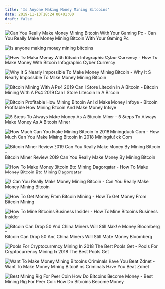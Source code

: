 ```yaml
---
title: 'Is Anyone Making Money Mining Bitcoins'
date: 2019-11-13T18:24:00+01:00
draft: false
---
```


![Can You Really Make Money Mining Bitcoin With Your Gaming Pc - ](https://www.howtogeek.com/thumbcache/2/200/b03ae6e01b063e96d914057919066284/wp-content/uploads/2018/03/img_5a9dc2007f0d9.jpg "Can You Really Make Money Mining Bitcoin With Your Gaming Pc | Is anyone making money mining bitcoins") Can You Really Make Money Mining Bitcoin With Your Gaming Pc

![Is anyone making money mining bitcoins](https://78.media.tumblr.com/692927653285231e0483382fef0bba8d/tumblr_inline_p6couaekoj1vsg8ab_1280.jpg "Is anyone making money mining bitcoins") 

![How To Make Money With Bitcoin Infographic Cyber Currency - ](https://i.pinimg.com/originals/32/7c/7c/327c7cd12fade37b3bcd2cfe081fcaf8.jpg "How To Make Money With Bitcoin Infographic Cyber Currency | Is anyone making money mining bitco!   ins") How To Make Money With Bitcoin Infographic Cyber Currency

![Why It S Nearly Impossible To Make Money Mining Bitcoin - ](https://www.howtogeek.com/wp-content/uploads/2018/04/img_5ad00ba63e9f3.jpg "Why It S Nearly Impossible To Make Money Mining Bitcoin | Is anyone making money mining bitcoins") Why It S Nearly Impossible To Make Money Mining Bitcoin

![Bitcoin Mining With A Ps4 2019 Can I Store Litecoin In A Bitcoin - ](https://systweak1.vo.llnwd.net/content/wp/systweakblogsnew/uploads/2018/10/610X377Can-I-Mine-Bitcoins-Using-Phone-1.jpg "Bitcoin Mining With A Ps4 2019 Can I Store Litecoin In A Bitcoin | Is anyone making money mining bitcoins") Bitcoin Mining With A Ps4 2019 Can I Store Litecoin In A Bitcoin

![Bitcoin Profitable How Mining Bitcoin An!   d Make Money Infoye - ](https://infoye.com/wp-content/uploads/2018/12/bitcoin-3458994_640.jpg "Bitcoin Profitable How Mining Bitcoin And Make Money Infoye | Is anyone making money mining bitcoins") Bitcoin Profitable How Mining Bitcoin And Make Money Infoye

![5 Steps To Always Make Money As A Bitcoin Miner - ](https://blog.miningstore.com/hubfs/Imported_Blog_Media/ScreenShot2019-02-18at11_57_29AMcopy_ec7ec652d7cd87cc5d725128edb4c1c9_800-1.png "5 Steps To Always Make Money As A Bitcoin Miner | Is anyone making money mining bitcoins") 5 Steps To Always Make Money As A Bitcoin Miner

![How Much Can You Make Mining Bitcoin In 2018 Miningduck Com - ](https://miningduck.com/wp-content/uploads/2018/04/how-much-can-you-make-mining-bitcoin.png "How Much Can You Make Mining Bitcoin In 2018 Miningduck Com | Is anyone making money mining bitcoins") How Much Can You Make Mining Bitcoin In 2018 Miningdu! ck Com

![Bitcoin Miner Review 2019 Can You Really Make Money By Mining Bitcoin - ](https://trustedbrokerz.com/wp-content/uploads/2019/03/bm1.jpg "Bitcoin Miner Review 2019 Can You Really Make Money By Mining Bitcoin | Is anyone making money mining bitcoins") Bitcoin Miner Review 2019 Can You Really Make Money By Mining Bitcoin

![How To Make Money Bitcoin Btc Mining Dagorqatar - ](http://2.bp.blogspot.com/-juh74mwThCI/VarR-JM4QaI/AAAAAAAADz4/YSb5tJF1qGM/s1600/How%2Bto%2BMake%2BMoney%2BFrom%2BMining%2BBitcoins.png "How To Make Money Bitcoin Btc Mining Dagorqatar | Is anyone making money mining bitcoins") How To Make Money Bitcoin Btc Mining Dagorqatar

![!   Can You Really Make Money Mining Bitcoin - ](https://mk0onemorecupofd9ppb.kinstacdn.com/wp-content/uploads/2015/11/make-money-mining-bitcoin-e1446748127792.jpg "Can You Really Make!    Money Mining Bitcoin | Is anyone making money mining bitcoins") Can You Really Make Money Mining Bitcoin

![How To Get Money From Bitcoin Mining - ](https://managingyourfinance.com/wp-content/uploads/2017/04/How-to-Make-Money-As-a-Gamer-Sell-Virtual-Reality-Gadgets-e1491399629693.jpg "How To Get Money From Bitcoin Mining | Is anyone making money mining bitcoins") How To Get Money From Bitcoin Mining

![How To Mine Bitcoins Business Insider - ](https://amp.businessinsider.com/images/5138c55deab8eae94c000009-750-563.jpg "How To Mine Bitcoins Business Insider | Is anyone making money mining bitcoins") How To Mine Bitcoins Business Insider

![Bitcoin Can Drop 50 And China Miners Will Still Mak!   e Money Bloomberg - ](https://assets.bwbx.io/images/users/iqjWHBFdfxIU/iBS5zRS.PxO8/v5/640x-1.jpg "Bitcoin Can Drop 50 And China Miners Will Still Make Money Bloomberg | Is anyone making money mining bitcoins") Bitcoin Can Drop 50 And China Miners Will Still Make Money Bloomberg

![Pools For Cryptocurrency Mining In 2018 The Best Pools Get - ](https://get-bitcoins.info/wp-content/uploads/2017/12/The-Best-Bitcoin-Mining-Pools-For-Making-Money.jpg "Pools For Cryptocurrency Mining In 2018 The Best Pools Get | Is anyone making money mining bitcoins") Pools For Cryptocurrency Mining In 2018 The Best Pools Get

![Want To Make Money Mining Bitcoins Criminals Have You Beat Zdnet - ](https://zdnet4.cbsistatic.com/hub/i/r/2013/10/09/2deea588-1d16-11e4-8c7f-00505685119a/resize/1200x675/1afe168b442a739e17bff7a2cadda34d/bitcoins-thumb2.jpg "Want To Make Money Mining Bitcoins Criminals Have You Beat Zdnet | Is an!   yone making money mining bitcoins") Want To Make Money Mining Bitcoi! ns Criminals Have You Beat Zdnet

![Best Mining Rig For Peer Coin How Do Bitcoins Become Money - ](https://mrbitcoiner.com/wp-content/uploads/2018/03/pexels-bitcoin-ethereum-laptop.jpg "Best Mining Rig For Peer Coin How Do Bitcoins Become Money | Is anyone making money mining bitcoins") Best Mining Rig For Peer Coin How Do Bitcoins Become Money